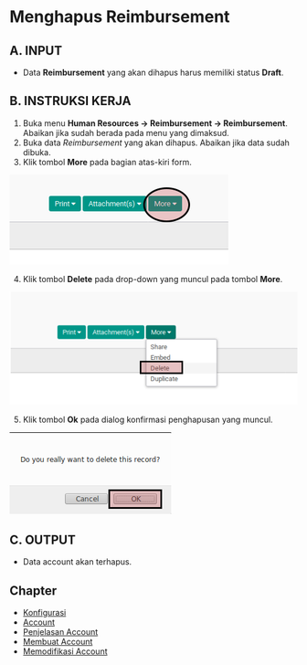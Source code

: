 # Menghapus Reimbursement

## A. INPUT

* Data **Reimbursement** yang akan dihapus harus memiliki status **Draft**.

## B. INSTRUKSI KERJA

1. Buka menu **Human Resources -> Reimbursement -> Reimbursement**. Abaikan jika sudah berada pada menu yang dimaksud.
2. Buka data *Reimbursement* yang akan dihapus. Abaikan jika data sudah dibuka.
3. Klik tombol **More** pada bagian atas-kiri form.

![](../../img/tombol-umum/tombol-more.png)

4. Klik tombol **Delete** pada drop-down yang muncul pada tombol **More**.

![](../../img/tombol-umum/tombol-hapus-form.png)

5. Klik tombol **Ok** pada dialog konfirmasi penghapusan yang muncul.

![](../../img/tombol-umum/tombol-ok-hapus.png)

## C. OUTPUT

* Data account akan terhapus.

## Chapter
- [Konfigurasi](../../konfigurasi.md)
- [Account](../account.md)
- [Penjelasan Account](penjelasan.md)
- [Membuat Account](membuat.md)
- [Memodifikasi Account](memodifikasi.md)
